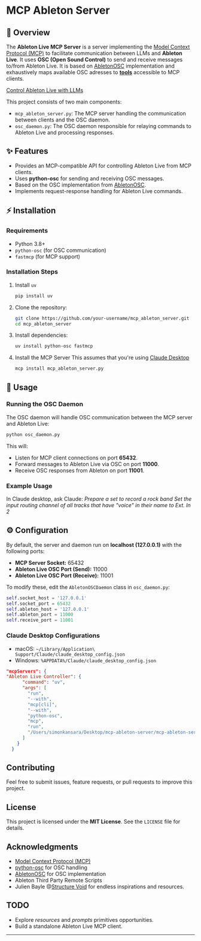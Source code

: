# MCP Ableton Server

## 📌 Overview
The **Ableton Live MCP Server** is a server implementing the [Model Context Protocol (MCP)](https://modelcontextprotocol.io) to facilitate communication between LLMs and **Ableton Live**. It uses **OSC (Open Sound Control)** to send and receive messages to/from Ableton Live.
It is based on [AbletonOSC](https://github.com/ideoforms/AbletonOSC) implementation and exhaustively maps available OSC adresses to [**tools**](https://modelcontextprotocol.io/docs/concepts/tools) accessible to MCP clients.

[Control Ableton Live with LLMs](https://www.youtube.com/watch?v=12MzsQ3V7cs)

This project consists of two main components:
- `mcp_ableton_server.py`: The MCP server handling the communication between clients and the OSC daemon.
- `osc_daemon.py`: The OSC daemon responsible for relaying commands to Ableton Live and processing responses.

## ✨ Features
- Provides an MCP-compatible API for controlling Ableton Live from MCP clients.
- Uses **python-osc** for sending and receiving OSC messages.
- Based on the OSC implementation from [AbletonOSC](https://github.com/ideoforms/AbletonOSC).
- Implements request-response handling for Ableton Live commands.

## ⚡ Installation
### Requirements
- Python 3.8+
- `python-osc` (for OSC communication)
- `fastmcp` (for MCP support)

### Installation Steps
1. Install `uv`
   ```bash
   pip install uv
   ```
2. Clone the repository:
   ```bash
   git clone https://github.com/your-username/mcp_ableton_server.git
   cd mcp_ableton_server
   ```
3. Install dependencies:
   ```bash
   uv install python-osc fastmcp
   ```
4. Install the MCP Server
   This assumes that you're using [Claude Desktop](https://claude.ai/download)
   ```bash
   mcp install mcp_ableton_server.py
   ```
## 🚀 Usage

### Running the OSC Daemon
The OSC daemon will handle OSC communication between the MCP server and Ableton Live:
```bash
python osc_daemon.py
```
This will:
- Listen for MCP client connections on port **65432**.
- Forward messages to Ableton Live via OSC on port **11000**.
- Receive OSC responses from Ableton on port **11001**.

### Example Usage
In Claude desktop, ask Claude:
*Prepare a set to record a rock band*
*Set the input routing channel of all tracks that have "voice" in their name to Ext. In 2*

## ⚙️ Configuration
By default, the server and daemon run on **localhost (127.0.0.1)** with the following ports:
- **MCP Server Socket:** 65432
- **Ableton Live OSC Port (Send):** 11000
- **Ableton Live OSC Port (Receive):** 11001

To modify these, edit the `AbletonOSCDaemon` class in `osc_daemon.py`:
```python
self.socket_host = '127.0.0.1'
self.socket_port = 65432
self.ableton_host = '127.0.0.1'
self.ableton_port = 11000
self.receive_port = 11001
```

### Claude Desktop Configurations
- macOS: `~/Library/Application\ Support/Claude/claude_desktop_config.json`
- Windows: `%APPDATA%/Claude/claude_desktop_config.json`


```json
"mcpServers": {
"Ableton Live Controller": {
      "command": "uv",
      "args": [
        "run",
        "--with",
        "mcp[cli]",
        "--with",
        "python-osc",
        "mcp",
        "run",
        "/Users/simonkansara/Desktop/mcp-ableton-server/mcp-ableton-server.py"
      ]
    }
  }
```

## Contributing
Feel free to submit issues, feature requests, or pull requests to improve this project.

## License
This project is licensed under the **MIT License**. See the `LICENSE` file for details.

## Acknowledgments
- [Model Context Protocol (MCP)](https://modelcontextprotocol.io)
- [python-osc](https://github.com/attwad/python-osc) for OSC handling
- [AbletonOSC](https://github.com/ideoforms/AbletonOSC) for OSC implementation
- Ableton Third Party Remote Scripts
- Julien Bayle @[Structure Void](https://structure-void.com/) for endless inspirations and resources.

## TODO
- Explore *resources* and *prompts* primitives opportunities.
- Build a standalone Ableton Live MCP client.

---

